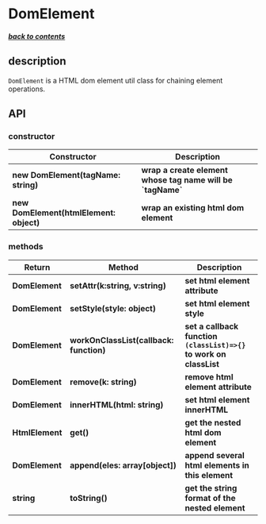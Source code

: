 # DomElement

##### [back to contents](../../README.md#top)

## description

`DomElement` is a HTML dom element util class for chaining element operations.

## API

### constructor

<table>
  <thead>
    <tr>
      <th>Constructor</th>
      <th>Description</th>
    </tr>
  </thead>
  <tbody>
    <tr>
      <td><b>new DomElement(tagName: string)</b></td>
      <td><b>wrap a create element whose tag name will be `tagName`</b></td>
    </tr>
    <tr>
      <td><b>new DomElement(htmlElement: object)</b></td>
      <td><b>wrap an existing html dom element</b></td>
    </tr>
  </tbody>
</table>

### methods

<table>
  <thead>
    <tr>
      <th>Return</th>
      <th>Method</th>
      <th>Description</th>
    </tr>
  </thead>
  <tbody>
    <tr>
      <td><b>DomElement</b></td>
      <td><b>setAttr(k:string, v:string)</b></td>
      <td><b>set html element attribute</b></td>
    </tr>
    <tr>
      <td><b>DomElement</b></td>
      <td><b>setStyle(style: object)</b></td>
      <td><b>set html element style</b></td>
    </tr>
    <tr>
      <td><b>DomElement</b></td>
      <td><b>workOnClassList(callback: function)</b></td>
      <td><b>set a callback function <code>(classList)=>{}</code> to work on classList</b></td>
    </tr>
    <tr>
      <td><b>DomElement</b></td>
      <td><b>remove(k: string)</b></td>
      <td><b>remove html element attribute</b></td>
    </tr>
    <tr>
      <td><b>DomElement</b></td>
      <td><b>innerHTML(html: string)</b></td>
      <td><b>set html element innerHTML</b></td>
    </tr>
    <tr>
      <td><b>HtmlElement</b></td>
      <td><b>get()</b></td>
      <td><b>get the nested html dom element</b></td>
    </tr>
    <tr>
      <td><b>DomElement</b></td>
      <td><b>append(eles: array[object])</b></td>
      <td><b>append several html elements in this element</b></td>
    </tr>
    <tr>
      <td><b>string</b></td>
      <td><b>toString()</b></td>
      <td><b>get the string format of the nested element</b></td>
    </tr>
<!-- 
    <tr>
      <td><b></b></td>
      <td><b></b></td>
      <td><b></b></td>
    </tr>
     -->
  </tbody>
</table>
